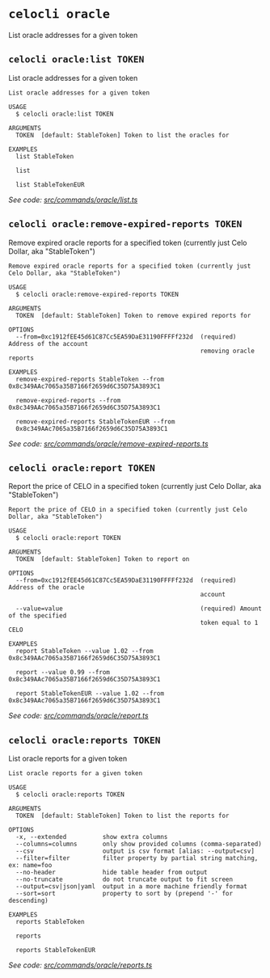 # `celocli oracle`

List oracle addresses for a given token


## `celocli oracle:list TOKEN`

List oracle addresses for a given token

```
List oracle addresses for a given token

USAGE
  $ celocli oracle:list TOKEN

ARGUMENTS
  TOKEN  [default: StableToken] Token to list the oracles for

EXAMPLES
  list StableToken

  list

  list StableTokenEUR
```

_See code: [src/commands/oracle/list.ts](https://github.com/celo-org/celo-monorepo/tree/master/packages/cli/src/commands/oracle/list.ts)_

## `celocli oracle:remove-expired-reports TOKEN`

Remove expired oracle reports for a specified token (currently just Celo Dollar, aka "StableToken")

```
Remove expired oracle reports for a specified token (currently just Celo Dollar, aka "StableToken")

USAGE
  $ celocli oracle:remove-expired-reports TOKEN

ARGUMENTS
  TOKEN  [default: StableToken] Token to remove expired reports for

OPTIONS
  --from=0xc1912fEE45d61C87Cc5EA59DaE31190FFFFf232d  (required) Address of the account
                                                     removing oracle reports

EXAMPLES
  remove-expired-reports StableToken --from 0x8c349AAc7065a35B7166f2659d6C35D75A3893C1

  remove-expired-reports --from 0x8c349AAc7065a35B7166f2659d6C35D75A3893C1

  remove-expired-reports StableTokenEUR --from
  0x8c349AAc7065a35B7166f2659d6C35D75A3893C1
```

_See code: [src/commands/oracle/remove-expired-reports.ts](https://github.com/celo-org/celo-monorepo/tree/master/packages/cli/src/commands/oracle/remove-expired-reports.ts)_

## `celocli oracle:report TOKEN`

Report the price of CELO in a specified token (currently just Celo Dollar, aka "StableToken")

```
Report the price of CELO in a specified token (currently just Celo Dollar, aka "StableToken")

USAGE
  $ celocli oracle:report TOKEN

ARGUMENTS
  TOKEN  [default: StableToken] Token to report on

OPTIONS
  --from=0xc1912fEE45d61C87Cc5EA59DaE31190FFFFf232d  (required) Address of the oracle
                                                     account

  --value=value                                      (required) Amount of the specified
                                                     token equal to 1 CELO

EXAMPLES
  report StableToken --value 1.02 --from 0x8c349AAc7065a35B7166f2659d6C35D75A3893C1

  report --value 0.99 --from 0x8c349AAc7065a35B7166f2659d6C35D75A3893C1

  report StableTokenEUR --value 1.02 --from 0x8c349AAc7065a35B7166f2659d6C35D75A3893C1
```

_See code: [src/commands/oracle/report.ts](https://github.com/celo-org/celo-monorepo/tree/master/packages/cli/src/commands/oracle/report.ts)_

## `celocli oracle:reports TOKEN`

List oracle reports for a given token

```
List oracle reports for a given token

USAGE
  $ celocli oracle:reports TOKEN

ARGUMENTS
  TOKEN  [default: StableToken] Token to list the reports for

OPTIONS
  -x, --extended          show extra columns
  --columns=columns       only show provided columns (comma-separated)
  --csv                   output is csv format [alias: --output=csv]
  --filter=filter         filter property by partial string matching, ex: name=foo
  --no-header             hide table header from output
  --no-truncate           do not truncate output to fit screen
  --output=csv|json|yaml  output in a more machine friendly format
  --sort=sort             property to sort by (prepend '-' for descending)

EXAMPLES
  reports StableToken

  reports

  reports StableTokenEUR
```

_See code: [src/commands/oracle/reports.ts](https://github.com/celo-org/celo-monorepo/tree/master/packages/cli/src/commands/oracle/reports.ts)_
